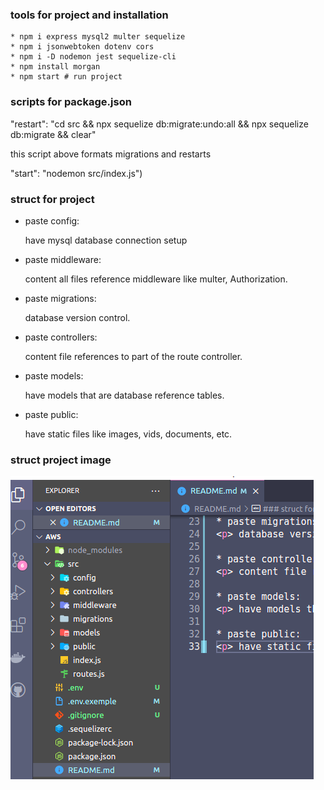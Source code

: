 ###   tools for project and installation
```
* npm i express mysql2 multer sequelize
* npm i jsonwebtoken dotenv cors
* npm i -D nodemon jest sequelize-cli
* npm install morgan
* npm start # run project
```

### scripts for package.json

<p>"restart": "cd src && npx sequelize db:migrate:undo:all && npx sequelize db:migrate && clear" </p>
<p> this script above formats migrations and restarts </p>
<p>"start": "nodemon src/index.js")</p>

### struct for project

* paste config: 
   <p> have mysql database connection setup </p>

* paste middleware:
   <p> content all files reference middleware like multer, Authorization. </p>

* paste migrations:
   <p> database version control. </p>

* paste controllers: 
   <p> content file references to part of the route controller. </p>

* paste models:
   <p> have models that are database reference tables. </p>

* paste public:
   <p> have static files  like images, vids, documents, etc. </p>


### struct project image 
![alt text](https://github.com/Jardielson-s/aws/blob/main/imageOfStruct.png)
